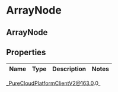 # ArrayNode

## ArrayNode

## Properties

|Name | Type | Description | Notes|
|------------ | ------------- | ------------- | -------------|



_PureCloudPlatformClientV2@163.0.0_
